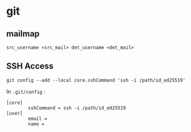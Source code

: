 # git

## mailmap

```shell
src_username <src_mail> det_username <det_mail>
```

## SSH Access

```shell
git config --add --local core.sshCommand 'ssh -i /path/id_ed25519'
```

In `.git/config` :

```
[core]
        sshCommand = ssh -i /path/id_ed25519
[user]
        email = 
        name = 
```

